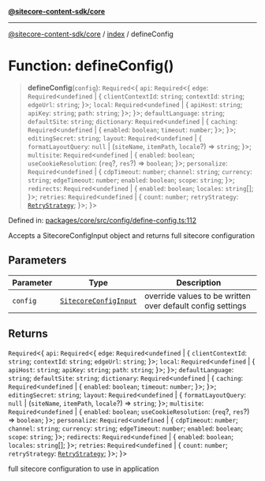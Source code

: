 [**@sitecore-content-sdk/core**](../../README.md)

***

[@sitecore-content-sdk/core](../../README.md) / [index](../README.md) / defineConfig

# Function: defineConfig()

> **defineConfig**(`config`): `Required`\<\{ `api`: `Required`\<\{ `edge`: `Required`\<`undefined` \| \{ `clientContextId`: `string`; `contextId`: `string`; `edgeUrl`: `string`; \}\>; `local`: `Required`\<`undefined` \| \{ `apiHost`: `string`; `apiKey`: `string`; `path`: `string`; \}\>; \}\>; `defaultLanguage`: `string`; `defaultSite`: `string`; `dictionary`: `Required`\<`undefined` \| \{ `caching`: `Required`\<`undefined` \| \{ `enabled`: `boolean`; `timeout`: `number`; \}\>; \}\>; `editingSecret`: `string`; `layout`: `Required`\<`undefined` \| \{ `formatLayoutQuery`: `null` \| (`siteName`, `itemPath`, `locale`?) => `string`; \}\>; `multisite`: `Required`\<`undefined` \| \{ `enabled`: `boolean`; `useCookieResolution`: (`req`?, `res`?) => `boolean`; \}\>; `personalize`: `Required`\<`undefined` \| \{ `cdpTimeout`: `number`; `channel`: `string`; `currency`: `string`; `edgeTimeout`: `number`; `enabled`: `boolean`; `scope`: `string`; \}\>; `redirects`: `Required`\<`undefined` \| \{ `enabled`: `boolean`; `locales`: `string`[]; \}\>; `retries`: `Required`\<`undefined` \| \{ `count`: `number`; `retryStrategy`: [`RetryStrategy`](../interfaces/RetryStrategy.md); \}\>; \}\>

Defined in: [packages/core/src/config/define-config.ts:112](https://github.com/Sitecore/content-sdk/blob/8372963af6d72e215aef15561296762273d04314/packages/core/src/config/define-config.ts#L112)

Accepts a SitecoreConfigInput object and returns full sitecore configuration

## Parameters

| Parameter | Type | Description |
| ------ | ------ | ------ |
| `config` | [`SitecoreConfigInput`](../../config/type-aliases/SitecoreConfigInput.md) | override values to be written over default config settings |

## Returns

`Required`\<\{ `api`: `Required`\<\{ `edge`: `Required`\<`undefined` \| \{ `clientContextId`: `string`; `contextId`: `string`; `edgeUrl`: `string`; \}\>; `local`: `Required`\<`undefined` \| \{ `apiHost`: `string`; `apiKey`: `string`; `path`: `string`; \}\>; \}\>; `defaultLanguage`: `string`; `defaultSite`: `string`; `dictionary`: `Required`\<`undefined` \| \{ `caching`: `Required`\<`undefined` \| \{ `enabled`: `boolean`; `timeout`: `number`; \}\>; \}\>; `editingSecret`: `string`; `layout`: `Required`\<`undefined` \| \{ `formatLayoutQuery`: `null` \| (`siteName`, `itemPath`, `locale`?) => `string`; \}\>; `multisite`: `Required`\<`undefined` \| \{ `enabled`: `boolean`; `useCookieResolution`: (`req`?, `res`?) => `boolean`; \}\>; `personalize`: `Required`\<`undefined` \| \{ `cdpTimeout`: `number`; `channel`: `string`; `currency`: `string`; `edgeTimeout`: `number`; `enabled`: `boolean`; `scope`: `string`; \}\>; `redirects`: `Required`\<`undefined` \| \{ `enabled`: `boolean`; `locales`: `string`[]; \}\>; `retries`: `Required`\<`undefined` \| \{ `count`: `number`; `retryStrategy`: [`RetryStrategy`](../interfaces/RetryStrategy.md); \}\>; \}\>

full sitecore configuration to use in application
